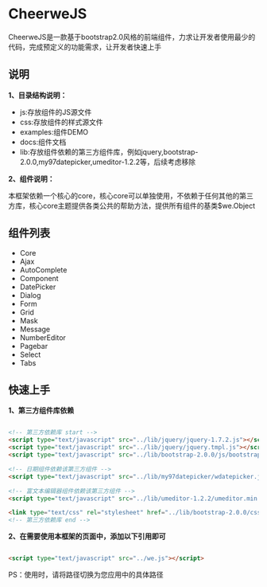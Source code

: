 CheerweJS
=========================

CheerweJS是一款基于bootstrap2.0风格的前端组件，力求让开发者使用最少的代码，完成预定义的功能需求，让开发者快速上手

说明
--------------------------

**1、目录结构说明：**

* js:存放组件的JS源文件
* css:存放组件的样式源文件
* examples:组件DEMO
* docs:组件文档
* lib:存放组件依赖的第三方组件库，例如jquery,bootstrap-2.0.0,my97datepicker,umeditor-1.2.2等，后续考虑移除

**2、组件说明：**

本框架依赖一个核心的core，核心core可以单独使用，不依赖于任何其他的第三方库，核心core主题提供各类公共的帮助方法，提供所有组件的基类$we.Object


组件列表
--------------------------

* Core
* Ajax
* AutoComplete
* Component
* DatePicker
* Dialog
* Form
* Grid
* Mask
* Message
* NumberEditor
* Pagebar
* Select
* Tabs


快速上手
----------------------------

**1、第三方组件库依赖**

`````````html

<!-- 第三方依赖库 start -->
<script type="text/javascript" src="../lib/jquery/jquery-1.7.2.js"></script>
<script type="text/javascript" src="../lib/jquery/jquery.tmpl.js"></script>
<script type="text/javascript" src="../lib/bootstrap-2.0.0/js/bootstrap.min.js"></script>

<!-- 日期组件依赖该第三方组件 -->
<script type="text/javascript" src="../lib/my97datepicker/wdatepicker.js"></script>

<!-- 富文本编辑器组件依赖该第三方组件 -->
<script type="text/javascript" src="../lib/umeditor-1.2.2/umeditor.min.js"></script>

<link type="text/css" rel="stylesheet" href="../lib/bootstrap-2.0.0/css/bootstrap.min.css"/>
<!-- 第三方依赖库 end -->

`````````



**2、在需要使用本框架的页面中，添加以下引用即可**

`````````html

<script type="text/javascript" src="../we.js"></script>

`````````



PS：使用时，请将路径切换为您应用中的具体路径

